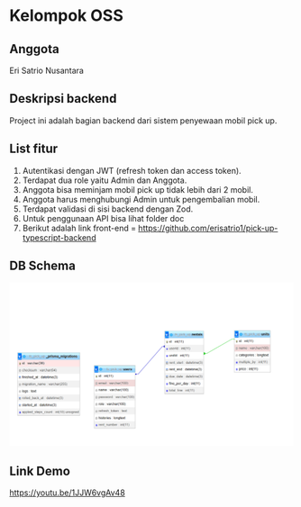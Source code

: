 # Kelompok OSS
## Anggota 
Eri Satrio Nusantara
## Deskripsi backend 
Project ini adalah bagian backend dari sistem penyewaan mobil pick up. 
## List fitur 
1. Autentikasi dengan JWT (refresh token dan access token).
2. Terdapat dua role yaitu Admin dan Anggota.
3. Anggota bisa meminjam mobil pick up tidak lebih dari 2 mobil.
4. Anggota harus menghubungi Admin untuk pengembalian mobil.
5. Terdapat validasi di sisi backend dengan Zod.
6. Untuk penggunaan API bisa lihat folder doc
7. Berikut adalah link front-end = https://github.com/erisatrio1/pick-up-typescript-backend

## DB Schema
![alt text](image.png)

## Link Demo
https://youtu.be/1JJW6vgAv48